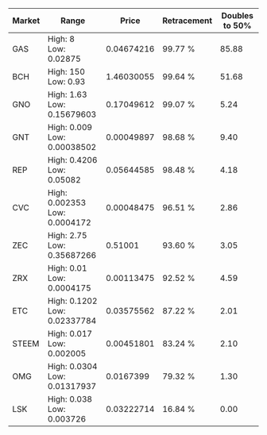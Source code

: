 | Market | Range | Price| Retracement | Doubles to 50% |
| --- | --- | --- | --- | --- |
| GAS | High: 8<br />Low: 0.02875 | 0.04674216 | 99.77 % | 85.88 |
| BCH | High: 150<br />Low: 0.93 | 1.46030055 | 99.64 % | 51.68 |
| GNO | High: 1.63<br />Low: 0.15679603 | 0.17049612 | 99.07 % | 5.24 |
| GNT | High: 0.009<br />Low: 0.00038502 | 0.00049897 | 98.68 % | 9.40 |
| REP | High: 0.4206<br />Low: 0.05082 | 0.05644585 | 98.48 % | 4.18 |
| CVC | High: 0.002353<br />Low: 0.0004172 | 0.00048475 | 96.51 % | 2.86 |
| ZEC | High: 2.75<br />Low: 0.35687266 | 0.51001 | 93.60 % | 3.05 |
| ZRX | High: 0.01<br />Low: 0.0004175 | 0.00113475 | 92.52 % | 4.59 |
| ETC | High: 0.1202<br />Low: 0.02337784 | 0.03575562 | 87.22 % | 2.01 |
| STEEM | High: 0.017<br />Low: 0.002005 | 0.00451801 | 83.24 % | 2.10 |
| OMG | High: 0.0304<br />Low: 0.01317937 | 0.0167399 | 79.32 % | 1.30 |
| LSK | High: 0.038<br />Low: 0.003726 | 0.03222714 | 16.84 % | 0.00 |

